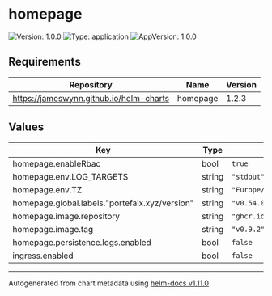 # homepage

![Version: 1.0.0](https://img.shields.io/badge/Version-1.0.0-informational?style=flat-square) ![Type: application](https://img.shields.io/badge/Type-application-informational?style=flat-square) ![AppVersion: 1.0.0](https://img.shields.io/badge/AppVersion-1.0.0-informational?style=flat-square)

## Requirements

| Repository | Name | Version |
|------------|------|---------|
| https://jameswynn.github.io/helm-charts | homepage | 1.2.3 |

## Values

| Key | Type | Default | Description |
|-----|------|---------|-------------|
| homepage.enableRbac | bool | `true` |  |
| homepage.env.LOG_TARGETS | string | `"stdout"` |  |
| homepage.env.TZ | string | `"Europe/Paris"` |  |
| homepage.global.labels."portefaix.xyz/version" | string | `"v0.54.0"` |  |
| homepage.image.repository | string | `"ghcr.io/gethomepage/homepage"` |  |
| homepage.image.tag | string | `"v0.9.2"` |  |
| homepage.persistence.logs.enabled | bool | `false` |  |
| ingress.enabled | bool | `false` |  |

----------------------------------------------
Autogenerated from chart metadata using [helm-docs v1.11.0](https://github.com/norwoodj/helm-docs/releases/v1.11.0)
